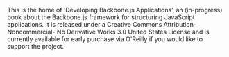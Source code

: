 This is the home of ‘Developing Backbone.js Applications’, an (in-progress) book about the 
Backbone.js framework for structuring JavaScript applications. It is released under a 
Creative Commons Attribution-Noncommercial- No Derivative Works 3.0 United States License and is currently available for early purchase via O'Reilly if you would like to support the project.


